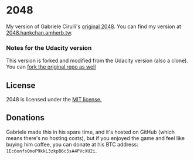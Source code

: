 # 2048
My version of Gabriele Cirulli's [original 2048](http://gabrielecirulli.github.io/2048/). You can find my version at [2048.hankchan.amherb.tw](http://2048.hankchan.amherb.tw). 

### Notes for the Udacity version
This version is forked and modified from the Udacity version (also a clone). You can [fork the original repo as well](https://github.com/gabrielecirulli/2048)

## License
2048 is licensed under the [MIT license.](https://github.com/gabrielecirulli/2048/blob/master/LICENSE.txt)

## Donations
Gabriele made this in his spare time, and it's hosted on GitHub (which means there's no hosting costs), but if you enjoyed the game and feel like buying him coffee, you can donate at his BTC address: `1Ec6onfsQmoP9kkL3zkpB6c5sA4PVcXU2i`.
